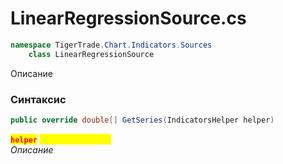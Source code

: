 
# LinearRegressionSource.cs
```csharp
namespace TigerTrade.Chart.Indicators.Sources  
    class LinearRegressionSource
```

Описание

### Синтаксис
```csharp
public override double[] GetSeries(IndicatorsHelper helper)
```

<mark style="color:red;">**`helper`**</mark> <mark style="color:yellow;">`IndicatorsHelper`</mark>  
 *Описание*  
  

                    
                    
